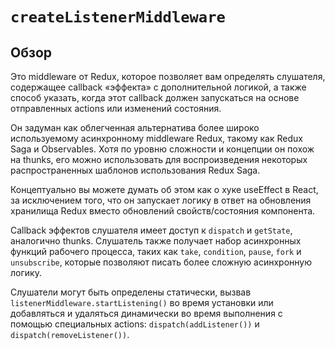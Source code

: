 # `createListenerMiddleware`

## Обзор

Это middleware от Redux, которое позволяет вам определять слушателя, содержащее callback «эффекта» с дополнительной логикой, а также способ указать, когда этот callback должен запускаться на основе отправленных actions или изменений состояния.

Он задуман как облегченная альтернатива более широко используемому асинхронному middleware Redux, такому как Redux Saga и Observables. Хотя по уровню сложности и концепции он похож на thunks, его можно использовать для воспроизведения некоторых распространенных шаблонов использования Redux Saga.

Концептуально вы можете думать об этом как о хуке useEffect в React, за исключением того, что он запускает логику в ответ на обновления хранилища Redux вместо обновлений свойств/состояния компонента.

Callback эффектов слушателя имеет доступ к `dispatch` и `getState`, аналогично thunks. Слушатель также получает набор асинхронных функций рабочего процесса, таких как `take`, `condition`, `pause`, `fork` и `unsubscribe`, которые позволяют писать более сложную асинхронную логику.

Слушатели могут быть определены статически, вызвав `listenerMiddleware.startListening()` во время установки или добавляться и удаляться динамически во время выполнения с помощью специальных actions: `dispatch(addListener())` и `dispatch(removeListener())`.

